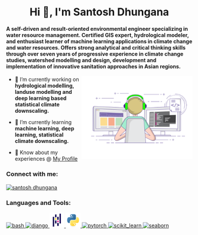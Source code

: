 <h1 align="center">Hi 👋, I'm Santosh Dhungana</h1>
<h4 align="left">A self-driven and result-oriented environmental engineer specializing in water
resource management. Certified GIS expert, hydrological modeler, and
enthusiast learner of machine learning applications in climate change and water
resources. Offers strong analytical and critical thinking skills through over seven
years of progressive experience in climate change studies, watershed modelling
and design, development and implementation of innovative sanitation
approaches in Asian regions.</h4>

<img align="right" alt="Coding" width= "300" src= "https://github.com/santosh-dhungana/santosh-dhungana/blob/main/codinggif.gif?raw=true">

- 🔭 I’m currently working on **hydrological modelling, landuse modelling and deep learning based statistical climate downscaling.**

- 🌱 I’m currently learning **machine learning, deep learning, statistical climate downscaling.**

- 📄 Know about my experiences @ [My Profile](linkedin.com/in/santosh-dhungana-674871a0/)

<h3 align="left">Connect with me:</h3>
<p align="left">
<a href="https://linkedin.com/in/santosh-dhungana-674871a0" target="blank"><img align="center" src="https://raw.githubusercontent.com/rahuldkjain/github-profile-readme-generator/master/src/images/icons/Social/linked-in-alt.svg" alt="santosh dhungana" height="30" width="40" /></a>
</p>

<h3 align="left">Languages and Tools:</h3>
<p align="left"> <a href="https://www.gnu.org/software/bash/" target="_blank" rel="noreferrer"> <img src="https://www.vectorlogo.zone/logos/gnu_bash/gnu_bash-icon.svg" alt="bash" width="40" height="40"/> </a> <a href="https://www.djangoproject.com/" target="_blank" rel="noreferrer"> <img src="https://cdn.worldvectorlogo.com/logos/django.svg" alt="django" width="40" height="40"/> </a> <a href="https://pandas.pydata.org/" target="_blank" rel="noreferrer"> <img src="https://raw.githubusercontent.com/devicons/devicon/2ae2a900d2f041da66e950e4d48052658d850630/icons/pandas/pandas-original.svg" alt="pandas" width="40" height="40"/> </a> <a href="https://www.python.org" target="_blank" rel="noreferrer"> <img src="https://raw.githubusercontent.com/devicons/devicon/master/icons/python/python-original.svg" alt="python" width="40" height="40"/> </a> <a href="https://pytorch.org/" target="_blank" rel="noreferrer"> <img src="https://www.vectorlogo.zone/logos/pytorch/pytorch-icon.svg" alt="pytorch" width="40" height="40"/> </a> <a href="https://scikit-learn.org/" target="_blank" rel="noreferrer"> <img src="https://upload.wikimedia.org/wikipedia/commons/0/05/Scikit_learn_logo_small.svg" alt="scikit_learn" width="40" height="40"/> </a> <a href="https://seaborn.pydata.org/" target="_blank" rel="noreferrer"> <img src="https://seaborn.pydata.org/_images/logo-mark-lightbg.svg" alt="seaborn" width="40" height="40"/> </a> </p>
